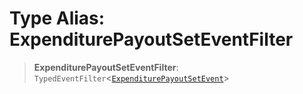 # Type Alias: ExpenditurePayoutSetEventFilter

> **ExpenditurePayoutSetEventFilter**: `TypedEventFilter`\<[`ExpenditurePayoutSetEvent`](ExpenditurePayoutSetEvent.md)\>
